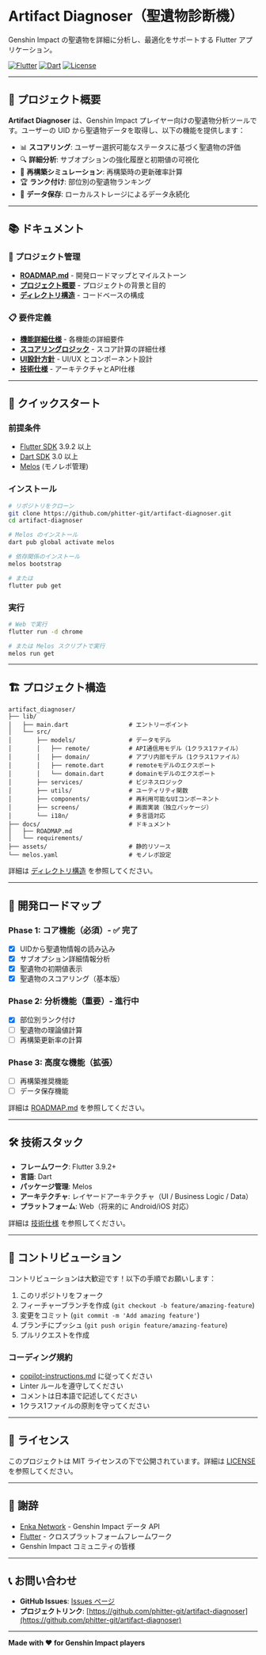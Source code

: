 # Artifact Diagnoser（聖遺物診断機）

Genshin Impact の聖遺物を詳細に分析し、最適化をサポートする Flutter アプリケーション。

[![Flutter](https://img.shields.io/badge/Flutter-3.9.2+-blue.svg)](https://flutter.dev/)
[![Dart](https://img.shields.io/badge/Dart-3.0+-blue.svg)](https://dart.dev/)
[![License](https://img.shields.io/badge/License-MIT-green.svg)](LICENSE)

---

## 🎯 プロジェクト概要

**Artifact Diagnoser** は、Genshin Impact プレイヤー向けの聖遺物分析ツールです。ユーザーの UID から聖遺物データを取得し、以下の機能を提供します：

- 📊 **スコアリング**: ユーザー選択可能なステータスに基づく聖遺物の評価
- 🔍 **詳細分析**: サブオプションの強化履歴と初期値の可視化
- 🎲 **再構築シミュレーション**: 再構築時の更新確率計算
- 🏆 **ランク付け**: 部位別の聖遺物ランキング
- 💾 **データ保存**: ローカルストレージによるデータ永続化

---

## 📚 ドキュメント

### 📖 プロジェクト管理
- **[ROADMAP.md](./docs/ROADMAP.md)** - 開発ロードマップとマイルストーン
- **[プロジェクト概要](./docs/project_overview.md)** - プロジェクトの背景と目的
- **[ディレクトリ構造](./docs/directory_structure.md)** - コードベースの構成

### 📋 要件定義
- **[機能詳細仕様](./docs/requirements/features.md)** - 各機能の詳細要件
- **[スコアリングロジック](./docs/requirements/scoring_logic.md)** - スコア計算の詳細仕様
- **[UI設計方針](./docs/requirements/ui_design.md)** - UI/UX とコンポーネント設計
- **[技術仕様](./docs/requirements/technical_specs.md)** - アーキテクチャとAPI仕様

---

## 🚀 クイックスタート

### 前提条件

- [Flutter SDK](https://flutter.dev/docs/get-started/install) 3.9.2 以上
- [Dart SDK](https://dart.dev/get-dart) 3.0 以上
- [Melos](https://melos.invertase.dev/) (モノレポ管理)

### インストール

```bash
# リポジトリをクローン
git clone https://github.com/phitter-git/artifact-diagnoser.git
cd artifact-diagnoser

# Melos のインストール
dart pub global activate melos

# 依存関係のインストール
melos bootstrap

# または
flutter pub get
```

### 実行

```bash
# Web で実行
flutter run -d chrome

# または Melos スクリプトで実行
melos run get
```

---

## 🏗️ プロジェクト構造

```
artifact_diagnoser/
├── lib/
│   ├── main.dart                 # エントリーポイント
│   └── src/
│       ├── models/               # データモデル
│       │   ├── remote/           # API通信用モデル（1クラス1ファイル）
│       │   ├── domain/           # アプリ内部モデル（1クラス1ファイル）
│       │   ├── remote.dart       # remoteモデルのエクスポート
│       │   └── domain.dart       # domainモデルのエクスポート
│       ├── services/             # ビジネスロジック
│       ├── utils/                # ユーティリティ関数
│       ├── components/           # 再利用可能なUIコンポーネント
│       ├── screens/              # 画面実装（独立パッケージ）
│       └── i18n/                 # 多言語対応
├── docs/                         # ドキュメント
│   ├── ROADMAP.md
│   └── requirements/
├── assets/                       # 静的リソース
└── melos.yaml                    # モノレポ設定
```

詳細は [ディレクトリ構造](./docs/directory_structure.md) を参照してください。

---

## 🎯 開発ロードマップ

### Phase 1: コア機能（必須）- ✅ 完了

- [x] UIDから聖遺物情報の読み込み
- [x] サブオプション詳細情報分析
- [x] 聖遺物の初期値表示
- [x] 聖遺物のスコアリング（基本版）

### Phase 2: 分析機能（重要）- 進行中

- [x] 部位別ランク付け
- [ ] 聖遺物の理論値計算
- [ ] 再構築更新率の計算

### Phase 3: 高度な機能（拡張）

- [ ] 再構築推奨機能
- [ ] データ保存機能

詳細は [ROADMAP.md](./docs/ROADMAP.md) を参照してください。

---

## 🛠️ 技術スタック

- **フレームワーク**: Flutter 3.9.2+
- **言語**: Dart
- **パッケージ管理**: Melos
- **アーキテクチャ**: レイヤードアーキテクチャ（UI / Business Logic / Data）
- **プラットフォーム**: Web（将来的に Android/iOS 対応）

詳細は [技術仕様](./docs/requirements/technical_specs.md) を参照してください。

---

## 🤝 コントリビューション

コントリビューションは大歓迎です！以下の手順でお願いします：

1. このリポジトリをフォーク
2. フィーチャーブランチを作成 (`git checkout -b feature/amazing-feature`)
3. 変更をコミット (`git commit -m 'Add amazing feature'`)
4. ブランチにプッシュ (`git push origin feature/amazing-feature`)
5. プルリクエストを作成

### コーディング規約

- [copilot-instructions.md](./.github/copilot-instructions.md) に従ってください
- Linter ルールを遵守してください
- コメントは日本語で記述してください
- 1クラス1ファイルの原則を守ってください

---

## 📄 ライセンス

このプロジェクトは MIT ライセンスの下で公開されています。詳細は [LICENSE](LICENSE) を参照してください。

---

## 🙏 謝辞

- [Enka Network](https://enka.network/) - Genshin Impact データ API
- [Flutter](https://flutter.dev/) - クロスプラットフォームフレームワーク
- Genshin Impact コミュニティの皆様

---

## 📞 お問い合わせ

- **GitHub Issues**: [Issues ページ](https://github.com/phitter-git/artifact-diagnoser/issues)
- **プロジェクトリンク**: [https://github.com/phitter-git/artifact-diagnoser](https://github.com/phitter-git/artifact-diagnoser)

---

**Made with ❤️ for Genshin Impact players**

